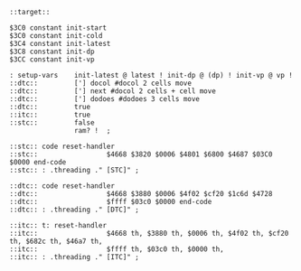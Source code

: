     ::target::

    $3C0 constant init-start
    $3C0 constant init-cold
    $3C4 constant init-latest
    $3C8 constant init-dp
    $3CC constant init-vp

    : setup-vars    init-latest @ latest ! init-dp @ (dp) ! init-vp @ vp !
    ::dtc::         ['] docol #docol 2 cells move
    ::dtc::         ['] next #docol 2 cells + cell move
    ::dtc::         ['] dodoes #dodoes 3 cells move
    ::dtc::         true
    ::itc::         true
    ::stc::         false
                    ram? !  ;

    ::stc:: code reset-handler
    ::stc::                 $4668 $3820 $0006 $4801 $6800 $4687 $03C0 $0000 end-code
    ::stc:: : .threading ." [STC]" ;

    ::dtc:: code reset-handler
    ::dtc::                 $4668 $3880 $0006 $4f02 $cf20 $1c6d $4728
    ::dtc::                 $ffff $03c0 $0000 end-code
    ::dtc:: : .threading ." [DTC]" ;

    ::itc:: t: reset-handler
    ::itc::                 $4668 th, $3880 th, $0006 th, $4f02 th, $cf20 th, $682c th, $46a7 th,
    ::itc::                 $ffff th, $03c0 th, $0000 th,
    ::itc:: : .threading ." [ITC]" ;
